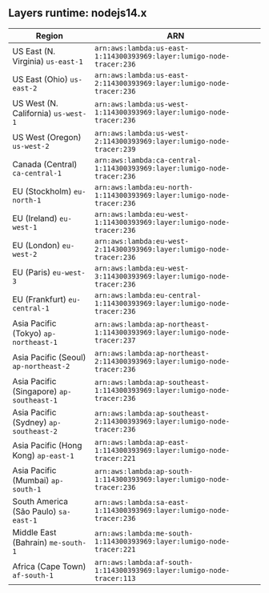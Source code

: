 Layers runtime: nodejs14.x
----
| Region | ARN |
| --- | --- |
|US East (N. Virginia)  `us-east-1`|`arn:aws:lambda:us-east-1:114300393969:layer:lumigo-node-tracer:236`|
|US East (Ohio)  `us-east-2`|`arn:aws:lambda:us-east-2:114300393969:layer:lumigo-node-tracer:236`|
|US West (N. California)  `us-west-1`|`arn:aws:lambda:us-west-1:114300393969:layer:lumigo-node-tracer:236`|
|US West (Oregon)  `us-west-2`|`arn:aws:lambda:us-west-2:114300393969:layer:lumigo-node-tracer:239`|
|Canada (Central)  `ca-central-1`|`arn:aws:lambda:ca-central-1:114300393969:layer:lumigo-node-tracer:236`|
|EU (Stockholm)  `eu-north-1`|`arn:aws:lambda:eu-north-1:114300393969:layer:lumigo-node-tracer:236`|
|EU (Ireland)  `eu-west-1`|`arn:aws:lambda:eu-west-1:114300393969:layer:lumigo-node-tracer:236`|
|EU (London)  `eu-west-2`|`arn:aws:lambda:eu-west-2:114300393969:layer:lumigo-node-tracer:236`|
|EU (Paris)  `eu-west-3`|`arn:aws:lambda:eu-west-3:114300393969:layer:lumigo-node-tracer:236`|
|EU (Frankfurt)  `eu-central-1`|`arn:aws:lambda:eu-central-1:114300393969:layer:lumigo-node-tracer:236`|
|Asia Pacific (Tokyo)  `ap-northeast-1`|`arn:aws:lambda:ap-northeast-1:114300393969:layer:lumigo-node-tracer:237`|
|Asia Pacific (Seoul)  `ap-northeast-2`|`arn:aws:lambda:ap-northeast-2:114300393969:layer:lumigo-node-tracer:236`|
|Asia Pacific (Singapore)  `ap-southeast-1`|`arn:aws:lambda:ap-southeast-1:114300393969:layer:lumigo-node-tracer:236`|
|Asia Pacific (Sydney)  `ap-southeast-2`|`arn:aws:lambda:ap-southeast-2:114300393969:layer:lumigo-node-tracer:236`|
|Asia Pacific (Hong Kong)  `ap-east-1`|`arn:aws:lambda:ap-east-1:114300393969:layer:lumigo-node-tracer:221`|
|Asia Pacific (Mumbai)  `ap-south-1`|`arn:aws:lambda:ap-south-1:114300393969:layer:lumigo-node-tracer:236`|
|South America (São Paulo)  `sa-east-1`|`arn:aws:lambda:sa-east-1:114300393969:layer:lumigo-node-tracer:236`|
|Middle East (Bahrain)  `me-south-1`|`arn:aws:lambda:me-south-1:114300393969:layer:lumigo-node-tracer:221`|
|Africa (Cape Town)  `af-south-1`|`arn:aws:lambda:af-south-1:114300393969:layer:lumigo-node-tracer:113`|
